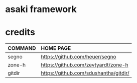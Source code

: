 # asaki framework

# credits

| COMMAND   | HOME PAGE                             |
|:----------|:--------------------------------------|
| segno     | https://github.com/heuer/segno        |
| zone-h    | https://github.com/zevtyardt/zone-h   |
| gitdir    | https://github.com/sdushantha/gitdir/ |

